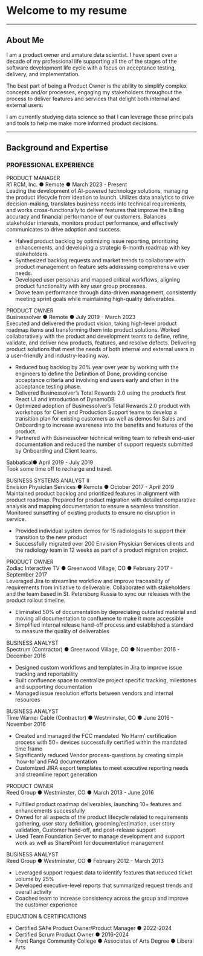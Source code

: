 
# Welcome to my resume

---

## About Me
I am a product owner and amature data scientist. 
I have spent over a decade of my professional life supporting all the of the stages of the software development life cycle with a focus on acceptance testing, delivery, and implementation.

The best part of being a Product Owner is the ability to simplify complex concepts and/or processes, engaging my stakeholders throughout the process to deliver features and services that delight both internal and external users.

I am currently studying data science so that I can leverage those principals and tools to help me make more informed product decisions.

---

## Background and Expertise
### PROFESSIONAL EXPERIENCE
  
PRODUCT MANAGER  
R1 RCM, Inc. ● Remote ● March 2023 - Present  
Leading the development of AI-powered technology solutions, managing the product lifecycle from ideation to launch. Utilizes data analytics to drive decision-making, translates business needs into technical requirements, and works cross-functionally to deliver features that improve the billing accuracy and financial performance of our customers. Balances stakeholder interests, monitors product performance, and effectively communicates to drive adoption and success.
 - Halved product backlog by optimizing issue reporting, prioritizing enhancements, and developing a strategic 6-month roadmap with key stakeholders.
 - Synthesized backlog requests and market trends to collaborate with product management on feature sets addressing comprehensive user needs.
 - Developed user personas and mapped critical workflows, aligning product functionality with key user group processes.
 - Drove team performance through data-driven management, consistently meeting sprint goals while maintaining high-quality deliverables.  

PRODUCT OWNER  
Businessolver ● Remote ● July 2019 - March 2023  
Executed and delivered the product vision, taking high-level product roadmap items and transforming them into product solutions. Worked collaboratively with the product and development teams to define, refine, validate, and deliver new products, features, and resolve defects. Delivering product solutions that meet the needs of both internal and external users in a user-friendly and industry-leading way. 
 - Reduced bug backlog by 20% year over year by working with the engineers to define the Definition of Done, providing concise acceptance criteria and involving end users early and often in the acceptance testing phase.
 - Delivered Businessolver’s Total Rewards 2.0 using the product’s first React UI and introduction of DynamoDB
 - Optimized adoption of Businessolver’s Total Rewards 2.0 product with workshops for Client and Production Support teams to develop a transition plan for existing customers as well as demos for Sales and Onboarding to increase awareness into the benefits and features of the product.
 - Partnered with Businessolver technical writing team to refresh end-user documentation and reduced the number of support requests submitted by Onboarding and Client teams.  

Sabbatical● April 2019 - July 2019  
Took some time off to recharge and travel.  
  
BUSINESS SYSTEMS ANALYST II  
Envision Physician Services ● Remote ● October 2017 - April 2019 
Maintained product backlog and prioritized features in alignment with product roadmap. Prepared for product migration with detailed comparative analysis and mapping documentation to ensure a seamless transition. Monitored sunsetting of existing products to ensure no disruption in service.  
  - Provided individual system demos for 15 radiologists to support their transition to the new product
  - Successfully migrated over 200 Envision Physician Services clients and the radiology team in 12 weeks as part of a product migration project.  

PRODUCT OWNER  
Zodiac Interactive TV ● Greenwood Village, CO ● February 2017 - September 2017  
Leveraged Jira to streamline workflow and improve traceability of requirements from initiative to deliverable. Collaborated with stakeholders and the team based in St. Petersburg Russia to sync our releases with the product rollout timeline. 
  - Eliminated 50% of documentation by depreciating outdated material and moving all documentation to confluence to make it more accessible 
  - Simplified internal release hand-off process and established a standard to measure the quality of deliverables  

BUSINESS ANALYST  
Spectrum (Contractor) ● Greenwood Village, CO ● November 2016 - December 2016  
  - Designed custom workflows and templates in Jira to improve issue tracking and reportability
  - Built confluence space to centralize project specific tracking, milestones and supporting documentation
  - Managed issue resolution efforts between vendors and internal resources  

BUSINESS ANALYST  
Time Warner Cable (Contractor) ● Westminster, CO ● June 2016 - November 2016  
  - Created and managed the FCC mandated ‘No Harm’ certification process with 50+ devices successfully certified within the mandated time frame
  - Significantly reduced Vendor process-questions by creating simple ‘how-to’ and FAQ documentation
  - Customized JIRA export templates to meet executive reporting needs and streamline report generation

PRODUCT OWNER  
Reed Group ● Westminster, CO ● March 2013 - June 2016  
  - Fulfilled product roadmap deliverables, launching 10+ features and enhancements successfully
  - Owned for all aspects of the product lifecycle related to requirements gathering, user story definition, grooming/estimation, user story validation, Customer hand-off, and post-release support
  - Used Team Foundation Server to manage development and support work as well as SharePoint for documentation management	
  
BUSINESS ANALYST  
Reed Group ● Westminster, CO ● February 2012 - March 2013  
  - Leveraged support request data to identify features that reduced ticket volume by 25%
  - Developed executive-level reports that summarized request trends and overall activity
  - Coached team to increase consistency across the group and improve the customer experience

EDUCATION & CERTIFICATIONS  
  - Certified SAFe Product Owner/Product Manager ● 2022-2024
  - Certified Scrum Product Owner ● 2016-2024
  - Front Range Community College ● Associates of Arts Degree ● Liberal Arts
